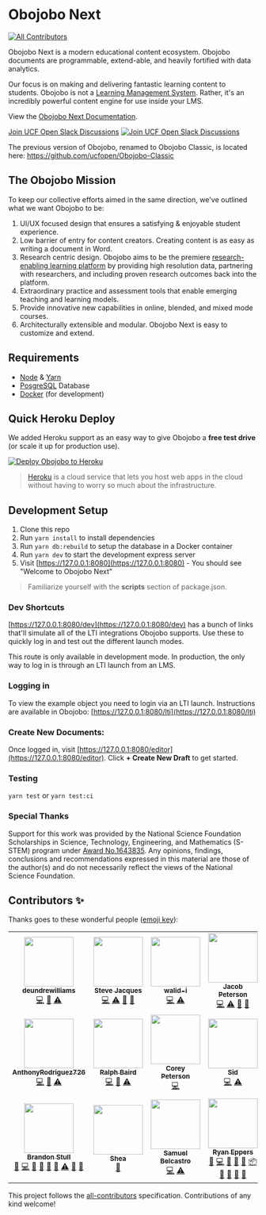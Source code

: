 # Obojobo Next
<!-- ALL-CONTRIBUTORS-BADGE:START - Do not remove or modify this section -->
[![All Contributors](https://img.shields.io/badge/all_contributors-21-orange.svg?style=flat-square)](#contributors-)
<!-- ALL-CONTRIBUTORS-BADGE:END -->

Obojobo Next is a modern educational content ecosystem. Obojobo documents are programmable, extend-able, and heavily fortified with data analytics.

Our focus is on making and delivering fantastic learning content to students. Obojobo is not a [Learning Management System](https://en.wikipedia.org/wiki/Learning_management_system). Rather, it's an incredibly powerful content engine for use inside your LMS.

View the [Obojobo Next Documentation](https://ucfopen.github.io/Obojobo-Docs/).

[Join UCF Open Slack Discussions](https://ucf-open-slackin.herokuapp.com/) [![Join UCF Open Slack Discussions](https://ucf-open-slackin.herokuapp.com/badge.svg)](https://ucf-open-slackin.herokuapp.com/)

The previous version of Obojobo, renamed to Obojobo Classic, is located here: https://github.com/ucfopen/Obojobo-Classic

## The Obojobo Mission

To keep our collective efforts aimed in the same direction, we've outlined what we want Obojobo to be:

1. UI/UX focused design that ensures a satisfying & enjoyable student experience.
2. Low barrier of entry for content creators. Creating content is as easy as writing a document in Word.
3. Research centric design. Obojobo aims to be the premiere [research-enabling learning platform](https://github.com/ucfopen/Obojobo/wiki/Published-Research-Using-Obojobo-Next) by providing high resolution data, partnering with researchers, and including proven research outcomes back into the platform.
4. Extraordinary practice and assessment tools that enable emerging teaching and learning models.
5. Provide innovative new capabilities in online, blended, and mixed mode courses.
6. Architecturally extensible and modular. Obojobo Next is easy to customize and extend.

## Requirements

- [Node](https://nodejs.org/) & [Yarn](https://yarnpkg.com/)
- [PosgreSQL](https://www.postgresql.org/) Database
- [Docker](https://www.docker.com/) (for development)

## Quick Heroku Deploy

We added Heroku support as an easy way to give Obojobo a **free test drive** (or scale it up for production use).

[![Deploy Obojobo to Heroku](https://www.herokucdn.com/deploy/button.svg)](https://heroku.com/deploy/)

> [Heroku](https://www.heroku.com/what) is a cloud service that lets you host web apps in the cloud without having to worry so much about the infrastructure.

## Development Setup

1. Clone this repo
2. Run `yarn install` to install dependencies
3. Run `yarn db:rebuild` to setup the database in a Docker container
4. Run `yarn dev` to start the development express server
5. Visit [https://127.0.0.1:8080](https://127.0.0.1:8080) - You should see "Welcome to Obojobo Next"

> Familiarize yourself with the **scripts** section of package.json.

### Dev Shortcuts

[https://127.0.0.1:8080/dev](https://127.0.0.1:8080/dev) has a bunch of links that'll simulate all of the LTI integrations Obojobo supports. Use these to quickly log in and test out the different launch modes.

This route is only available in development mode. In production, the only way to log in is through an LTI launch from an LMS.

### Logging in

To view the example object you need to login via an LTI launch. Instructions are available in Obojobo: [https://127.0.0.1:8080/lti](https://127.0.0.1:8080/lti)

### Create New Documents:

Once logged in, visit [https://127.0.0.1:8080/editor](https://127.0.0.1:8080/editor). Click **+ Create New Draft** to get started.

### Testing

`yarn test` or `yarn test:ci`

### Special Thanks

Support for this work was provided by the National Science Foundation Scholarships in Science, Technology, Engineering, and Mathematics (S-STEM) program under [Award No.1643835](https://www.nsf.gov/awardsearch/showAward?AWD_ID=1643835). Any opinions, findings, conclusions and recommendations expressed in this material are those of the author(s) and do not necessarily reflect the views of the National Science Foundation.

## Contributors ✨

Thanks goes to these wonderful people ([emoji key](https://allcontributors.org/docs/en/emoji-key)):

<!-- ALL-CONTRIBUTORS-LIST:START - Do not remove or modify this section -->
<!-- prettier-ignore-start -->
<!-- markdownlint-disable -->
<table>
  <tr>
    <td align="center"><a href="https://github.com/deundrewilliams"><img src="https://avatars.githubusercontent.com/u/41072160?v=4?s=100" width="100px;" alt=""/><br /><sub><b>deundrewilliams</b></sub></a><br /><a href="https://github.com/ucfopen/Obojobo/commits?author=deundrewilliams" title="Code">💻</a> <a href="https://github.com/ucfopen/Obojobo/pulls?q=is%3Apr+reviewed-by%3Adeundrewilliams" title="Reviewed Pull Requests">👀</a> <a href="https://github.com/ucfopen/Obojobo/commits?author=deundrewilliams" title="Tests">⚠️</a></td>
    <td align="center"><a href="https://github.com/SJJacques"><img src="https://avatars.githubusercontent.com/u/71739913?v=4?s=100" width="100px;" alt=""/><br /><sub><b>Steve Jacques</b></sub></a><br /><a href="https://github.com/ucfopen/Obojobo/commits?author=SJJacques" title="Code">💻</a> <a href="https://github.com/ucfopen/Obojobo/commits?author=SJJacques" title="Tests">⚠️</a> <a href="https://github.com/ucfopen/Obojobo/pulls?q=is%3Apr+reviewed-by%3ASJJacques" title="Reviewed Pull Requests">👀</a> <a href="https://github.com/ucfopen/Obojobo/issues?q=author%3ASJJacques" title="Bug reports">🐛</a></td>
    <td align="center"><a href="https://github.com/walid-i"><img src="https://avatars.githubusercontent.com/u/57739844?v=4?s=100" width="100px;" alt=""/><br /><sub><b>walid-i</b></sub></a><br /><a href="https://github.com/ucfopen/Obojobo/commits?author=walid-i" title="Code">💻</a> <a href="https://github.com/ucfopen/Obojobo/commits?author=walid-i" title="Tests">⚠️</a></td>
    <td align="center"><a href="https://github.com/jpeterson976"><img src="https://avatars.githubusercontent.com/u/46502440?v=4?s=100" width="100px;" alt=""/><br /><sub><b>Jacob Peterson</b></sub></a><br /><a href="https://github.com/ucfopen/Obojobo/commits?author=jpeterson976" title="Code">💻</a> <a href="https://github.com/ucfopen/Obojobo/commits?author=jpeterson976" title="Tests">⚠️</a> <a href="https://github.com/ucfopen/Obojobo/pulls?q=is%3Apr+reviewed-by%3Ajpeterson976" title="Reviewed Pull Requests">👀</a> <a href="https://github.com/ucfopen/Obojobo/issues?q=author%3Ajpeterson976" title="Bug reports">🐛</a></td>
    <td align="center"><a href="https://github.com/maufcost"><img src="https://avatars1.githubusercontent.com/u/39862359?v=4?s=100" width="100px;" alt=""/><br /><sub><b>Mauricio Costa</b></sub></a><br /><a href="https://github.com/ucfopen/Obojobo/commits?author=maufcost" title="Code">💻</a> <a href="https://github.com/ucfopen/Obojobo/commits?author=maufcost" title="Tests">⚠️</a> <a href="https://github.com/ucfopen/Obojobo/pulls?q=is%3Apr+reviewed-by%3Amaufcost" title="Reviewed Pull Requests">👀</a> <a href="https://github.com/ucfopen/Obojobo/issues?q=author%3Amaufcost" title="Bug reports">🐛</a></td>
    <td align="center"><a href="https://github.com/vutoan1245"><img src="https://avatars0.githubusercontent.com/u/23706824?v=4?s=100" width="100px;" alt=""/><br /><sub><b>Toan Vu</b></sub></a><br /><a href="https://github.com/ucfopen/Obojobo/commits?author=vutoan1245" title="Code">💻</a> <a href="#ideas-vutoan1245" title="Ideas, Planning, & Feedback">🤔</a> <a href="https://github.com/ucfopen/Obojobo/pulls?q=is%3Apr+reviewed-by%3Avutoan1245" title="Reviewed Pull Requests">👀</a> <a href="https://github.com/ucfopen/Obojobo/commits?author=vutoan1245" title="Tests">⚠️</a></td>
    <td align="center"><a href="https://ctcuff.github.io"><img src="https://avatars2.githubusercontent.com/u/7400747?v=4?s=100" width="100px;" alt=""/><br /><sub><b>Cameron Cuff</b></sub></a><br /><a href="https://github.com/ucfopen/Obojobo/commits?author=ctcuff" title="Code">💻</a> <a href="#ideas-ctcuff" title="Ideas, Planning, & Feedback">🤔</a> <a href="https://github.com/ucfopen/Obojobo/pulls?q=is%3Apr+reviewed-by%3Actcuff" title="Reviewed Pull Requests">👀</a> <a href="https://github.com/ucfopen/Obojobo/commits?author=ctcuff" title="Tests">⚠️</a></td>
  </tr>
  <tr>
    <td align="center"><a href="https://github.com/AnthonyRodriguez726"><img src="https://avatars2.githubusercontent.com/u/11856062?v=4?s=100" width="100px;" alt=""/><br /><sub><b>AnthonyRodriguez726</b></sub></a><br /><a href="https://github.com/ucfopen/Obojobo/commits?author=AnthonyRodriguez726" title="Code">💻</a> <a href="https://github.com/ucfopen/Obojobo/pulls?q=is%3Apr+reviewed-by%3AAnthonyRodriguez726" title="Reviewed Pull Requests">👀</a> <a href="https://github.com/ucfopen/Obojobo/commits?author=AnthonyRodriguez726" title="Tests">⚠️</a></td>
    <td align="center"><a href="https://github.com/rmanbaird"><img src="https://avatars0.githubusercontent.com/u/22771644?v=4?s=100" width="100px;" alt=""/><br /><sub><b>Ralph Baird</b></sub></a><br /><a href="https://github.com/ucfopen/Obojobo/commits?author=rmanbaird" title="Code">💻</a> <a href="https://github.com/ucfopen/Obojobo/pulls?q=is%3Apr+reviewed-by%3Armanbaird" title="Reviewed Pull Requests">👀</a> <a href="https://github.com/ucfopen/Obojobo/commits?author=rmanbaird" title="Tests">⚠️</a></td>
    <td align="center"><a href="https://github.com/clpetersonucf"><img src="https://avatars0.githubusercontent.com/u/1268547?v=4?s=100" width="100px;" alt=""/><br /><sub><b>Corey Peterson</b></sub></a><br /><a href="https://github.com/ucfopen/Obojobo/commits?author=clpetersonucf" title="Code">💻</a></td>
    <td align="center"><a href="https://github.com/SidTheEngineer"><img src="https://avatars0.githubusercontent.com/u/19176417?v=4?s=100" width="100px;" alt=""/><br /><sub><b>Sid</b></sub></a><br /><a href="https://github.com/ucfopen/Obojobo/commits?author=SidTheEngineer" title="Code">💻</a> <a href="https://github.com/ucfopen/Obojobo/commits?author=SidTheEngineer" title="Tests">⚠️</a></td>
    <td align="center"><a href="https://github.com/JonGuilbe"><img src="https://avatars2.githubusercontent.com/u/9093729?v=4?s=100" width="100px;" alt=""/><br /><sub><b>Jonathan Guilbe</b></sub></a><br /><a href="https://github.com/ucfopen/Obojobo/commits?author=JonGuilbe" title="Code">💻</a> <a href="https://github.com/ucfopen/Obojobo/commits?author=JonGuilbe" title="Tests">⚠️</a></td>
    <td align="center"><a href="http://keeganberry.com"><img src="https://avatars2.githubusercontent.com/u/229935?v=4?s=100" width="100px;" alt=""/><br /><sub><b>Keegan Berry</b></sub></a><br /><a href="https://github.com/ucfopen/Obojobo/commits?author=keeeeeegan" title="Code">💻</a> <a href="https://github.com/ucfopen/Obojobo/commits?author=keeeeeegan" title="Tests">⚠️</a></td>
    <td align="center"><a href="https://github.com/adrianfish"><img src="https://avatars3.githubusercontent.com/u/134546?v=4?s=100" width="100px;" alt=""/><br /><sub><b>Adrian Fish</b></sub></a><br /><a href="https://github.com/ucfopen/Obojobo/commits?author=adrianfish" title="Code">💻</a> <a href="https://github.com/ucfopen/Obojobo/issues?q=author%3Aadrianfish" title="Bug reports">🐛</a> <a href="#ideas-adrianfish" title="Ideas, Planning, & Feedback">🤔</a></td>
  </tr>
  <tr>
    <td align="center"><a href="https://github.com/FrenjaminBanklin"><img src="https://avatars1.githubusercontent.com/u/1275983?v=4?s=100" width="100px;" alt=""/><br /><sub><b>Brandon Stull</b></sub></a><br /><a href="https://github.com/ucfopen/Obojobo/issues?q=author%3AFrenjaminBanklin" title="Bug reports">🐛</a> <a href="https://github.com/ucfopen/Obojobo/commits?author=FrenjaminBanklin" title="Code">💻</a> <a href="https://github.com/ucfopen/Obojobo/commits?author=FrenjaminBanklin" title="Documentation">📖</a> <a href="#ideas-FrenjaminBanklin" title="Ideas, Planning, & Feedback">🤔</a> <a href="#maintenance-FrenjaminBanklin" title="Maintenance">🚧</a> <a href="#projectManagement-FrenjaminBanklin" title="Project Management">📆</a> <a href="https://github.com/ucfopen/Obojobo/commits?author=FrenjaminBanklin" title="Tests">⚠️</a> <a href="#tool-FrenjaminBanklin" title="Tools">🔧</a> <a href="https://github.com/ucfopen/Obojobo/pulls?q=is%3Apr+reviewed-by%3AFrenjaminBanklin" title="Reviewed Pull Requests">👀</a></td>
    <td align="center"><a href="http://blog.sheasilverman.com"><img src="https://avatars3.githubusercontent.com/u/1273237?v=4?s=100" width="100px;" alt=""/><br /><sub><b>Shea</b></sub></a><br /><a href="https://github.com/ucfopen/Obojobo/commits?author=ssilverm" title="Documentation">📖</a></td>
    <td align="center"><a href="https://github.com/samuel-belcastro"><img src="https://avatars0.githubusercontent.com/u/17661897?v=4?s=100" width="100px;" alt=""/><br /><sub><b>Samuel Belcastro</b></sub></a><br /><a href="https://github.com/ucfopen/Obojobo/commits?author=samuel-belcastro" title="Code">💻</a> <a href="https://github.com/ucfopen/Obojobo/commits?author=samuel-belcastro" title="Tests">⚠️</a></td>
    <td align="center"><a href="https://github.com/gitnix"><img src="https://avatars1.githubusercontent.com/u/5448785?v=4?s=100" width="100px;" alt=""/><br /><sub><b>Ryan Eppers</b></sub></a><br /><a href="https://github.com/ucfopen/Obojobo/issues?q=author%3Agitnix" title="Bug reports">🐛</a> <a href="https://github.com/ucfopen/Obojobo/commits?author=gitnix" title="Code">💻</a> <a href="https://github.com/ucfopen/Obojobo/commits?author=gitnix" title="Documentation">📖</a> <a href="#ideas-gitnix" title="Ideas, Planning, & Feedback">🤔</a> <a href="#maintenance-gitnix" title="Maintenance">🚧</a> <a href="#platform-gitnix" title="Packaging/porting to new platform">📦</a> <a href="#question-gitnix" title="Answering Questions">💬</a> <a href="https://github.com/ucfopen/Obojobo/pulls?q=is%3Apr+reviewed-by%3Agitnix" title="Reviewed Pull Requests">👀</a> <a href="#tool-gitnix" title="Tools">🔧</a> <a href="https://github.com/ucfopen/Obojobo/pulls?q=is%3Apr+reviewed-by%3Agitnix" title="Reviewed Pull Requests">👀</a></td>
    <td align="center"><a href="https://github.com/qwertynerd97"><img src="https://avatars3.githubusercontent.com/u/36134301?v=4?s=100" width="100px;" alt=""/><br /><sub><b>Elli Howard</b></sub></a><br /><a href="#a11y-qwertynerd97" title="Accessibility">️️️️♿️</a> <a href="https://github.com/ucfopen/Obojobo/commits?author=qwertynerd97" title="Code">💻</a> <a href="https://github.com/ucfopen/Obojobo/commits?author=qwertynerd97" title="Documentation">📖</a> <a href="#ideas-qwertynerd97" title="Ideas, Planning, & Feedback">🤔</a> <a href="#maintenance-qwertynerd97" title="Maintenance">🚧</a> <a href="https://github.com/ucfopen/Obojobo/pulls?q=is%3Apr+reviewed-by%3Aqwertynerd97" title="Reviewed Pull Requests">👀</a> <a href="https://github.com/ucfopen/Obojobo/commits?author=qwertynerd97" title="Tests">⚠️</a></td>
    <td align="center"><a href="https://ianturgeon.com"><img src="https://avatars2.githubusercontent.com/u/73480?v=4?s=100" width="100px;" alt=""/><br /><sub><b>Ian Turgeon</b></sub></a><br /><a href="https://github.com/ucfopen/Obojobo/commits?author=iturgeon" title="Code">💻</a> <a href="https://github.com/ucfopen/Obojobo/commits?author=iturgeon" title="Documentation">📖</a> <a href="https://github.com/ucfopen/Obojobo/commits?author=iturgeon" title="Tests">⚠️</a> <a href="#ideas-iturgeon" title="Ideas, Planning, & Feedback">🤔</a> <a href="#infra-iturgeon" title="Infrastructure (Hosting, Build-Tools, etc)">🚇</a> <a href="#platform-iturgeon" title="Packaging/porting to new platform">📦</a> <a href="#projectManagement-iturgeon" title="Project Management">📆</a> <a href="#maintenance-iturgeon" title="Maintenance">🚧</a> <a href="https://github.com/ucfopen/Obojobo/pulls?q=is%3Apr+reviewed-by%3Aiturgeon" title="Reviewed Pull Requests">👀</a> <a href="#tool-iturgeon" title="Tools">🔧</a></td>
    <td align="center"><a href="http://www.zachberry.com"><img src="https://avatars2.githubusercontent.com/u/73479?v=4?s=100" width="100px;" alt=""/><br /><sub><b>Zachary Berry</b></sub></a><br /><a href="https://github.com/ucfopen/Obojobo/commits?author=zachberry" title="Code">💻</a> <a href="#content-zachberry" title="Content">🖋</a> <a href="https://github.com/ucfopen/Obojobo/commits?author=zachberry" title="Documentation">📖</a> <a href="#design-zachberry" title="Design">🎨</a> <a href="#ideas-zachberry" title="Ideas, Planning, & Feedback">🤔</a> <a href="#projectManagement-zachberry" title="Project Management">📆</a> <a href="https://github.com/ucfopen/Obojobo/pulls?q=is%3Apr+reviewed-by%3Azachberry" title="Reviewed Pull Requests">👀</a> <a href="#tool-zachberry" title="Tools">🔧</a></td>
  </tr>
</table>

<!-- markdownlint-restore -->
<!-- prettier-ignore-end -->

<!-- ALL-CONTRIBUTORS-LIST:END -->

This project follows the [all-contributors](https://github.com/all-contributors/all-contributors) specification. Contributions of any kind welcome!
